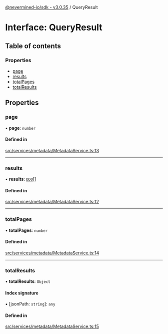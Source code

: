 [@nevermined-io/sdk - v3.0.35](../code-reference.md) / QueryResult

# Interface: QueryResult

## Table of contents

### Properties

- [page](QueryResult.md#page)
- [results](QueryResult.md#results)
- [totalPages](QueryResult.md#totalpages)
- [totalResults](QueryResult.md#totalresults)

## Properties

### page

• **page**: `number`

#### Defined in

[src/services/metadata/MetadataService.ts:13](https://github.com/nevermined-io/sdk-js/blob/1c4dd664ca2801e7971e95af825f688095366860/src/services/metadata/MetadataService.ts#L13)

---

### results

• **results**: [`DDO`](../classes/DDO.md)[]

#### Defined in

[src/services/metadata/MetadataService.ts:12](https://github.com/nevermined-io/sdk-js/blob/1c4dd664ca2801e7971e95af825f688095366860/src/services/metadata/MetadataService.ts#L12)

---

### totalPages

• **totalPages**: `number`

#### Defined in

[src/services/metadata/MetadataService.ts:14](https://github.com/nevermined-io/sdk-js/blob/1c4dd664ca2801e7971e95af825f688095366860/src/services/metadata/MetadataService.ts#L14)

---

### totalResults

• **totalResults**: `Object`

#### Index signature

▪ [jsonPath: `string`]: `any`

#### Defined in

[src/services/metadata/MetadataService.ts:15](https://github.com/nevermined-io/sdk-js/blob/1c4dd664ca2801e7971e95af825f688095366860/src/services/metadata/MetadataService.ts#L15)
